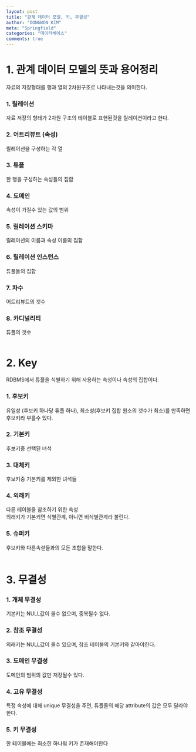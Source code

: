 ```yaml
---
layout: post
title: "관계 데이터 모델, 키, 무결성"
author: "DONGWON KIM"
meta: "Springfield"
categories: "데이터베이스"
comments: true
---
```


# 1. 관계 데이터 모델의 뜻과 용어정리
자료의 저장형태를 행과 열의 2차원구조로 나타내는것을 의미한다.

### 1. 릴레이션
자료 저장의 형태가 2차원 구조의 테이블로 표현된것을 릴레이션이라고 한다.

### 2. 어트리뷰트 (속성)
릴레이션을 구성하는 각 열

### 3. 튜플 
한 행을 구성하는 속성들의 집합

### 4. 도메인
속성이 가질수 있는 값의 범위

### 5. 릴레이션 스키마
릴레이션의 이름과 속성 이름의 집합

### 6. 릴레이션 인스턴스
튜플들의 집합

### 7. 차수
어트리뷰트의 갯수

### 8. 카디널리티
튜플의 갯수<br/><br/>

# 2. Key
RDBMS에서 튜플을 식별하기 위해 사용하는 속성이나 속성의 집합이다.

### 1. 후보키
유일성 (후보키 하나당 튜플 하나), 최소성(후보키 집합 원소의 갯수가 최소)를 만족하면 후보키라 부를수 있다.

### 2. 기본키
후보키중 선택된 녀석

### 3. 대체키
후보키중 기본키를 제외한 녀석들

### 4. 외래키
다른 테이블을 참조하기 위한 속성<br/>
외래키가 기본키면 식별관계, 아니면 비식별관계라 불린다.

### 5. 슈퍼키
후보키와 다른속섣들과의 모든 조합을 말한다.
<br/><br/>

# 3. 무결성
### 1. 개체 무결성
기본키는 NULL값이 올수 없으며, 중복될수 없다.

### 2. 참조 무결성
외래키는 NULL값이 올수 있으며, 참조 테이블의 기본키와 같아야한다.

### 3. 도메인 무결성
도메인의 범위의 값만 저장될수 있다.

### 4. 고유 무결성
특정 속성에 대해 unique 무결성을 주면, 튜플들의 해당 attribute의 값은 모두 달라야한다.

### 5. 키 무결성
한 테이블에는 최소한 하나읰 키가 존재해야한다